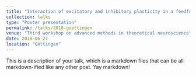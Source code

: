 ```yaml
---
title: "Interaction of excitatory and inhibitory plasticity in a feedforward network model"
collection: talks
type: "Poster presentation"
permalink: /talks/2018-goettingen
venue: "Third workshop on advanced methods in theoretical neuroscience"
date: 2018-06-27
location: "Göttingen"
---
```


This is a description of your talk, which is a markdown files that can be all markdown-ified like any other post. Yay markdown!

